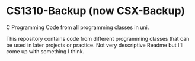 # CS1310-Backup (now CS**X**-Backup)
C Programming Code from all programming classes in uni.

This repository contains code from different programming classes that can be used in later projects or practice.
Not very descriptive Readme but I'll come up with something I think.
